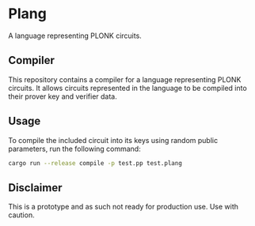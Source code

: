 # Plang

A language representing PLONK circuits.

## Compiler

This repository contains a compiler for a language representing PLONK circuits.
It allows circuits represented in the language to be compiled into their prover
key and verifier data.

## Usage

To compile the included circuit into its keys using random public parameters,
run the following command:

```sh
cargo run --release compile -p test.pp test.plang
```

## Disclaimer

This is a prototype and as such not ready for production use. Use with caution.

